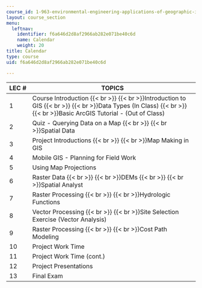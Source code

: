```yaml
---
course_id: 1-963-environmental-engineering-applications-of-geographic-information-systems-fall-2004
layout: course_section
menu:
  leftnav:
    identifier: f6a646d2d8af2966ab282e071be40c6d
    name: Calendar
    weight: 20
title: Calendar
type: course
uid: f6a646d2d8af2966ab282e071be40c6d

---
```


| LEC # | TOPICS |
| --- | --- |
| 1 | Course Introduction  {{< br >}}  {{< br >}}Introduction to GIS  {{< br >}}  {{< br >}}Data Types (In Class)  {{< br >}}  {{< br >}}Basic ArcGIS Tutorial - (Out of Class) |
| 2 | Quiz - Querying Data on a Map  {{< br >}}  {{< br >}}Spatial Data |
| 3 | Project Introductions  {{< br >}}  {{< br >}}Map Making in GIS |
| 4 | Mobile GIS - Planning for Field Work |
| 5 | Using Map Projections |
| 6 | Raster Data  {{< br >}}  {{< br >}}DEMs  {{< br >}}  {{< br >}}Spatial Analyst |
| 7 | Raster Processing  {{< br >}}  {{< br >}}Hydrologic Functions |
| 8 | Vector Processing  {{< br >}}  {{< br >}}Site Selection Exercise (Vector Analysis) |
| 9 | Raster Processing  {{< br >}}  {{< br >}}Cost Path Modeling |
| 10 | Project Work Time |
| 11 | Project Work Time (cont.) |
| 12 | Project Presentations |
| 13 | Final Exam